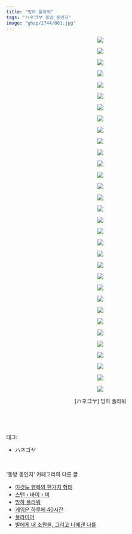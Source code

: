 ```yaml
---
title: "빙하 플라워"
tags: "ハネゴヤ 동방_동인지"
image: "ghap/2744/001.jpg"
---
```

<div class="article">
<p style="text-align: center; clear: none; float: none;"><img src="{{ site.nasurl }}/ghap/2744/001.jpg"/></p>
<p style="text-align: center; clear: none; float: none;"><img src="{{ site.nasurl }}/ghap/2744/002.jpg"/></p>
<p style="text-align: center; clear: none; float: none;"><img src="{{ site.nasurl }}/ghap/2744/003.jpg"/></p>
<p style="text-align: center; clear: none; float: none;"><img src="{{ site.nasurl }}/ghap/2744/004.jpg"/></p>
<p style="text-align: center; clear: none; float: none;"><img src="{{ site.nasurl }}/ghap/2744/005.jpg"/></p>
<p style="text-align: center; clear: none; float: none;"><img src="{{ site.nasurl }}/ghap/2744/006.jpg"/></p>
<p style="text-align: center; clear: none; float: none;"><img src="{{ site.nasurl }}/ghap/2744/007.jpg"/></p>
<p style="text-align: center; clear: none; float: none;"><img src="{{ site.nasurl }}/ghap/2744/008.jpg"/></p>
<p style="text-align: center; clear: none; float: none;"><img src="{{ site.nasurl }}/ghap/2744/009.jpg"/></p>
<p style="text-align: center; clear: none; float: none;"><img src="{{ site.nasurl }}/ghap/2744/010.jpg"/></p>
<p style="text-align: center; clear: none; float: none;"><img src="{{ site.nasurl }}/ghap/2744/011.jpg"/></p>
<p style="text-align: center; clear: none; float: none;"><img src="{{ site.nasurl }}/ghap/2744/012.jpg"/></p>
<p style="text-align: center; clear: none; float: none;"><img src="{{ site.nasurl }}/ghap/2744/013.jpg"/></p>
<p style="text-align: center; clear: none; float: none;"><img src="{{ site.nasurl }}/ghap/2744/014.jpg"/></p>
<p style="text-align: center; clear: none; float: none;"><img src="{{ site.nasurl }}/ghap/2744/015.jpg"/></p>
<p style="text-align: center; clear: none; float: none;"><img src="{{ site.nasurl }}/ghap/2744/016.jpg"/></p>
<p style="text-align: center; clear: none; float: none;"><img src="{{ site.nasurl }}/ghap/2744/017.jpg"/></p>
<p style="text-align: center; clear: none; float: none;"><img src="{{ site.nasurl }}/ghap/2744/018.jpg"/></p>
<p style="text-align: center; clear: none; float: none;"><img src="{{ site.nasurl }}/ghap/2744/019.jpg"/></p>
<p style="text-align: center; clear: none; float: none;"><img src="{{ site.nasurl }}/ghap/2744/020.jpg"/></p>
<p style="text-align: center; clear: none; float: none;"><img src="{{ site.nasurl }}/ghap/2744/021.jpg"/></p>
<p style="text-align: center; clear: none; float: none;"><img src="{{ site.nasurl }}/ghap/2744/022.jpg"/></p>
<p style="text-align: center; clear: none; float: none;"><img src="{{ site.nasurl }}/ghap/2744/023.jpg"/></p>
<p style="text-align: center; clear: none; float: none;"><img src="{{ site.nasurl }}/ghap/2744/024.jpg"/></p>
<p style="text-align: center; clear: none; float: none;"><img src="{{ site.nasurl }}/ghap/2744/025.jpg"/></p>
<p style="text-align: center; clear: none; float: none;"><img src="{{ site.nasurl }}/ghap/2744/026.jpg"/></p>
<p style="text-align: center; clear: none; float: none;"><img src="{{ site.nasurl }}/ghap/2744/027.jpg"/></p>
<p style="text-align: center; clear: none; float: none;"><img src="{{ site.nasurl }}/ghap/2744/028.jpg"/></p>
<p style="text-align: center; clear: none; float: none;"><img src="{{ site.nasurl }}/ghap/2744/029.jpg"/></p>
<p style="text-align: center; clear: none; float: none;"><img src="{{ site.nasurl }}/ghap/2744/030.jpg"/></p>
<p style="text-align: center; clear: none; float: none;"><img src="{{ site.nasurl }}/ghap/2744/031.jpg"/></p>
<p style="text-align: center; clear: none; float: none;"><img src="{{ site.nasurl }}/ghap/2744/032.jpg"/></p>
<p style="text-align: center; clear: none; float: none;">[ハネゴヤ] 빙하 플라워</p>
<p><br/></p>
</div><br/>
<div class="tagTrail">
<p>태그: </p>
<ul>
<li>ハネゴヤ</li>
</ul>
</div><br/>
<div class="another">
<p>'동방 동인지' 카테고리의 다른 글</p>
<ul>
<li><a href="/2016-11-25-ghap_2746">이것도 행복의 한가지 형태</a></li>
<li><a href="/2016-11-25-ghap_2745">스탠・바이・미</a></li>
<li><a href="/2016-11-25-ghap_2744">빙하 플라워</a></li>
<li><a href="/2016-11-25-ghap_2743">게임은 하루에 40시간</a></li>
<li><a href="/2016-11-25-ghap_2742">플라이어</a></li>
<li><a href="/2016-11-25-ghap_2741">별에게 내 소원을, 그리고 너에겐 나를</a></li>
</ul>
</div><br/>
<div class="cb_module cb_fluid">
<div class="cb_wrt cb_profile">
</div><!-- commentList close -->
</div><br/>
